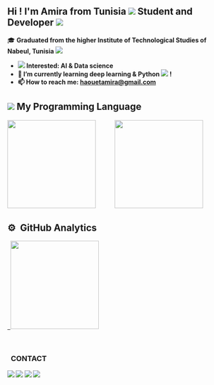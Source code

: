 ## Hi ! I'm Amira from Tunisia <img src="https://img.icons8.com/color/20/000000/tunisia.png"/>  Student and Developer <img src="https://img.icons8.com/color-glass/30/000000/developer.png"/> 

🎓 <b> Graduated from the higher Institute of Technological Studies of Nabeul, Tunisia <img src="https://img.icons8.com/color/20/000000/tunisia-circular.png"/>

   


- <img src="https://img.icons8.com/external-victoruler-flat-victoruler/25/000000/external-interest-business-and-finance-victoruler-flat-victoruler.png"/> Interested: AI & Data science
- 🌱 I’m currently learning deep learning & Python <img src="https://img.icons8.com/color/30/000000/python--v2.png"/> ! 
- 📫 How to reach me: haouetamira@gmail.com

  
  
  
 ## <img src="https://img.icons8.com/external-icongeek26-outline-colour-icongeek26/30/000000/external-tools-carpentry-icongeek26-outline-colour-icongeek26.png"/>   My Programming Language

  <p> 
  
    
 <img height="200" src="https://github-readme-stats.vercel.app/api/top-langs/?username=amira-haouet&langs_count=8&layout=compact&hide=Makefile,Less,Twig,SCSS,ruby,shell,SWIFT,objective-c,kotlin,css,purebasic&theme=nightowl&show_icons=true&count_private=true">  &nbsp; &nbsp; &nbsp; &nbsp;&nbsp;&nbsp;&nbsp;&nbsp; 
  <img height="200" src="https://github-readme-stats-eight-theta.vercel.app/api/top-langs/?username=amira-haouet&layout=compact&langs_count=10&hide=Makefile,Twig&theme=nightowl&show_icons=true&count_private=true"/>



</p>




 ## ⚙️ &nbsp;GitHub Analytics

<p align="left">
<a href="https://github.com/amira-haouet">
  
  &nbsp; <img height="200" src="https://github-readme-stats-eight-theta.vercel.app/api?username=amira-haouet&show_icons=true&theme=nightowl&include_all_commits=true&count_private=true"/>    
</a> 
</p>

  
  <br> 
   
   
     
   


  
### 


   
 ### &nbsp; CONTACT 
   
[<img src="https://img.icons8.com/color/30/4a90e2/linkedin.png"/>][linkedin]
[<img src="https://img.icons8.com/fluency/30/4a90e2/twitter.png"/>][twitter]
[<img src="https://img.icons8.com/ios-filled/30/4a90e2/facebook-circled.png"/>][facebook]
[<img src="https://img.icons8.com/fluency/30/4a90e2/instagram-new.png"/>][instagram]


[twitter]: https://twitter.com/AmiraHaouet
[facebook]: https://www.facebook.com/htamira/
[instagram]: https://www.instagram.com/amirahaouet/
[linkedin]: https://www.linkedin.com/in/amira-haouet/



